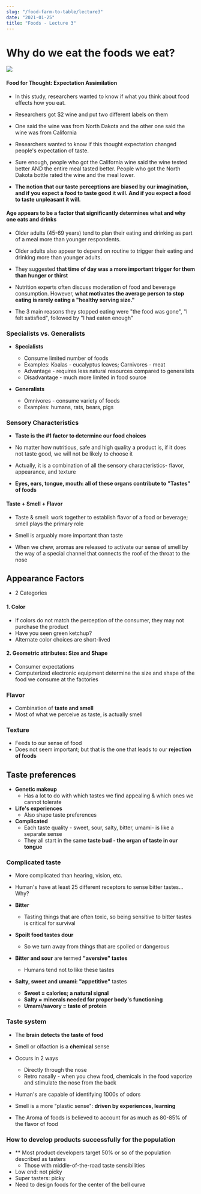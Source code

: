 ```yaml
---
slug: "/food-farm-to-table/lecture3"
date: "2021-01-25"
title: "Foods - Lecture 3"
---
```


# Why do we eat the foods we eat?

![](https://i.gyazo.com/ad7d5b5cdc33ce64e4957b17a07e0ebe.png)

#### Food for Thought: Expectation Assimilation

- In this study, researchers wanted to know if what you think about food effects how you eat.
- Researchers got $2 wine and put two different labels on them
- One said the wine was from North Dakota and the other one said the wine was from California
- Researchers wanted to know if this thought expectation changed people's expectation of taste.

- Sure enough, people who got the California wine said the wine tested better AND the entire meal tasted better. People who got the North Dakota bottle rated the wine and the meal lower.
- **The notion that our taste perceptions are biased by our imagination, and if you expect a food to taste good it will. And if you expect a food to taste unpleasant it will.**

#### Age appears to be a factor that significantly determines what and why one eats and drinks

- Older adults (45-69 years) tend to plan their eating and drinking as part of a meal more than younger respondents.
- Older adults also appear to depend on routine to trigger their eating and drinking more than younger adults.
- They suggested **that time of day was a more important trigger for them than hunger or thirst**

- Nutrition experts often discuss moderation of food and beverage consumption. However, **what motivates the average person to stop eating is rarely eating a "healthy serving size."**
- The 3 main reasons they stopped eating were "the food was gone", "I felt satisfied", followed by "I had eaten enough"

### Specialists vs. Generalists

- **Specialists**

  - Consume limited number of foods
  - Examples: Koalas - eucalyptus leaves; Carnivores - meat
  - Advantage - requires less natural resources compared to generalists
  - Disadvantage - much more limited in food source

- **Generalists**
  - Omnivores - consume variety of foods
  - Examples: humans, rats, bears, pigs

### Sensory Characteristics

- **Taste is the #1 factor to determine our food choices**
- No matter how nutritious, safe and high quality a product is, if it does not taste good, we will not be likely to choose it
- Actually, it is a combination of all the sensory characteristics- flavor, appearance, and texture

- **Eyes, ears, tongue, mouth: all of these organs contribute to "Tastes" of foods**

#### Taste + Smell + Flavor

- Taste & smell: work together to establish flavor of a food or beverage; smell plays the primary role

- Smell is arguably more important than taste
- When we chew, aromas are released to activate our sense of smell by the way of a special channel that connects the roof of the throat to the nose

## Appearance Factors

- 2 Categories

#### 1. Color

- If colors do not match the perception of the consumer, they may not purchase the product
- Have you seen green ketchup?
- Alternate color choices are short-lived

#### 2. Geometric attributes: Size and Shape

- Consumer expectations
- Computerized electronic equipment determine the size and shape of the food we consume at the factories

### Flavor

- Combination of **taste and smell**
- Most of what we perceive as taste, is actually smell

### Texture

- Feeds to our sense of food
- Does not seem important; but that is the one that leads to our **rejection of foods**

## Taste preferences

- **Genetic makeup**
  - Has a lot to do with which tastes we find appealing & which ones we cannot tolerate
- **Life's experiences**
  - Also shape taste preferences
- **Complicated**
  - Each taste quality - sweet, sour, salty, bitter, umami- is like a separate sense
  - They all start in the same **taste bud - the organ of taste in our tongue**

### Complicated taste

- More complicated than hearing, vision, etc.
- Human's have at least 25 different receptors to sense bitter tastes... Why?
- **Bitter**
  - Tasting things that are often toxic, so being sensitive to bitter tastes is critical for survival
- **Spoilt food tastes dour**

  - So we turn away from things that are spoiled or dangerous

- **Bitter and sour** are termed **"aversive" tastes**
  - Humans tend not to like these tastes
- **Salty, sweet and umami: "appetitive"** tastes
  - **Sweet = calories; a natural signal**
  - **Salty = minerals needed for proper body's functioning**
  - **Umami/savory = taste of protein**

### Taste system

- The **brain detects the taste of food**
- Smell or olfaction is a **chemical** sense
- Occurs in 2 ways
  - Directly through the nose
  - Retro nasally - when you chew food, chemicals in the food vaporize and stimulate the nose from the back
- Human's are capable of identifying 1000s of odors
- Smell is a more "plastic sense": **driven by experiences, learning**

- The Aroma of foods is believed to account for as much as 80-85% of the flavor of food

### How to develop products successfully for the population

- \*\* Most product developers target 50% or so of the population described as tasters
  - Those with middle-of-the-road taste sensibilities
- Low end: not picky
- Super tasters: picky
- Need to design foods for the center of the bell curve
